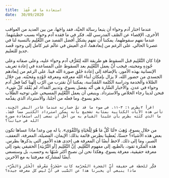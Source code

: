 ```yaml
---
title:  استعادة ما قد فُقِدَ
date:  30/09/2020
---
```


عندما اختار آدم وحواء أن يتبعا رسالة الحيَّة، فقد واجَها، من بين العديد من العواقب الأخرى، الإقصاء عن الصّف المدرسي لله. فكر في ما فقده آدم وحواء بسبب خطيئتهما. عندما نفهم سقوطهما، يمكننا أن نفهم بشكل أفضل القصد من التَّعْلِيم بالنسبة لنا في عصرنا الحالي. على الرغم من إبعادهما، أدى العيش في عالَم غير كامل إلى وجود قَصد جديدٍ للتعليم.

فإذا كان التَّعْلِيم قبل السقوط هو طريقة الله لِتَعَرُّفِ آدم وحواء عليه، وعلى صفاته وعلى جُودِهِ ومحبته، فيجب أنْ يعمل التَّعْلِيم بعد السقوط على المساعدة في إعادة تعريف الإنسانية بهذه الأمور، بالإضافة إلى إعادة خَلقِ صورة الله فينا. على الرغم من إبعادهم الجسدي من حضور الله، لا يزال بإمكان أبناء الله معرفته ومعرفة جُوُدِهِ ومَحبّته. مِن خلال الصَّلاة والخدمة ودراسة الكلمة المُقدَّسة، يمكننا أنْ نقترب من الرّب إلهنا كما فعل آدم وحواء في عدن. والأخبار السَّارة هي أنّه بفضل يسوع، وتدبير الفداء، لم يُفْقَد كلّ شيء. فنحن لدينا رجاء الخلاص والاسترداد. وينبغي أن يعمل التَّعْلِيم المسيحي على توجيه الطُّلاب نحو يسوع، وما فعله من أجلنا، والاسترداد الذي يقدِّمه.

`اقرأ ٢بطرس ١: ٣-١١. في ضوء ما قد تمّ خسارته عندما غادر البشر الجنة، تأتي هذه الآيات الكتابية بمثابة تشجيع بأنه يمكن استرداد الكثير مما فُقِدَ. ما الذي كَتَبَه بطرس بأن علينا القيام به من أجل أن نسعى إلى استعادة صورة الله في حياتنا؟`

من خلال يسوع، وُهِبَ «لَنَا كُلَّ مَا هُوَ لِلْحَيَاةِ وَالتَّقْوَى». يا له مِن وعد! ماذا عساها تكون بعض هذه الأشياء؟ حسنًا، يُعطينا بطرس قائمة بذلك: الإيمان، الفضيلة، المعرفة، التعفف، الصبر، وما إلى ذلك. لاحظ أيضًا أن المعرفة هي إحدى هذه الأمور التي يذكرها بطرس. هذه الفكرة تقود، بالطبع، إلى مفهوم التَّعْلِيم. إنَّ التَّعْلِيم [أو التَّرْبيَة] الحقيقي يقود إلى معرفة حقيقية، معرفة يسوع، وهكذا نحن لن نصبح أكثر شَبَهًا به وحسب، بل وسنسعى أيضًا لمشاركة معرفتنا به مع الآخرين.

`فكِّر للحظة في حقيقة أنَّ الشجرة المُحرّمة كانت «شَجَرَةُ مَعْرِفَةِ الْخَيْرِ وَالشَّرِّ». ماذا ينبغي أن يخبرنا هذا عن السَّبب في أنَّ ليس كل معرفة جيدة؟`
